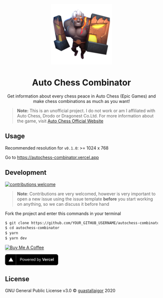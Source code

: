 <div align="center">
  <img src="./public/android-chrome-192x192.png" width="200px">
  <h1>Auto Chess Combinator</h1>
</div>
<p align="center">
  Get information about every chess peace in Auto Chess (Epic Games) and make chess combinations as much as you want!
</p>

> **Note:**
> This is an unofficial project.
> I do not work or am I affiliated with Auto Chess, Drodo or Dragonest Co.Ltd.
> For more information about the game, visit [Auto Chess Official Website](https://ac.dragonest.com/)

## Usage

Recommended resolution for `v0.1.0`: >= 1024 x 768

Go to https://autochess-combinator.vercel.app

## Development

[![contributions welcome](https://img.shields.io/badge/contributions-welcome-brightgreen.svg?style=flat)](https://github.com/guastallaigor/autochess-combinator/issues)

> **Note**: Contributions are very welcomed, however is very important to open a new issue using the issue template **before** you start working on anything, so we can discuss it before hand

Fork the project and enter this commands in your terminal

```sh
$ git clone https://github.com/YOUR_GITHUB_USERNAME/autochess-combinator.git
$ cd autochess-combinator
$ yarn
$ yarn dev
```

<a href="https://www.buymeacoffee.com/guastallaigor" target="_blank"><img src="https://www.buymeacoffee.com/assets/img/custom_images/orange_img.png" alt="Buy Me A Coffee" style="height: 41px !important;width: 174px !important;box-shadow: 0px 3px 2px 0px rgba(190, 190, 190, 0.5) !important;-webkit-box-shadow: 0px 3px 2px 0px rgba(190, 190, 190, 0.5) !important;" ></a>

<div>
  <p>
    <a href="https://vercel.com/?utm_source=hotsapi" target="_blank" rel="noopener">
      <img src="./.github/powered-by-vercel.svg" width="175" alt="Powered by Vercel" />
    </a>
  </p>
</div>

## License

GNU General Public License v3.0 © [guastallaigor](https://github.com/guastallaigor/autochess-combinator/blob/master/LICENSE) 2020
